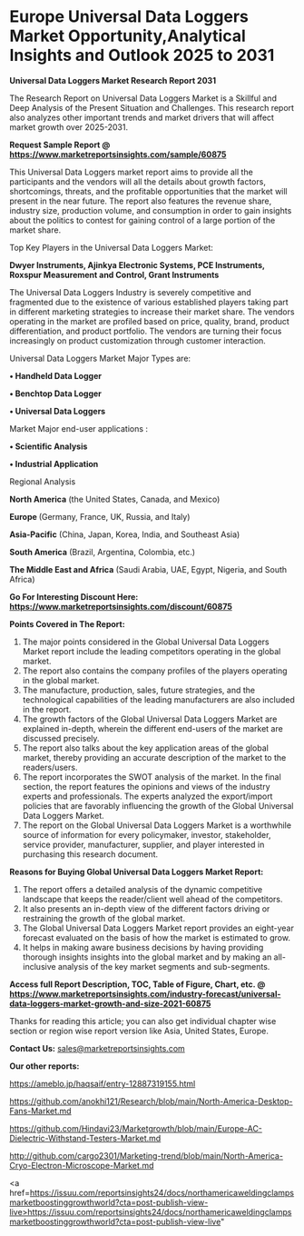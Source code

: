  # Europe Universal Data Loggers Market Opportunity,Analytical Insights and Outlook 2025 to 2031

<strong>Universal Data Loggers Market Research Report 2031</strong>

The Research Report on Universal Data Loggers Market is a Skillful and Deep Analysis of the Present Situation and Challenges. This research report also analyzes other important trends and market drivers that will affect market growth over 2025-2031.

<strong>Request Sample Report @ <a href=https://www.marketreportsinsights.com/sample/60875>https://www.marketreportsinsights.com/sample/60875</a></strong>

This Universal Data Loggers market report aims to provide all the participants and the vendors will all the details about growth factors, shortcomings, threats, and the profitable opportunities that the market will present in the near future. The report also features the revenue share, industry size, production volume, and consumption in order to gain insights about the politics to contest for gaining control of a large portion of the market share.

Top Key Players in the Universal Data Loggers Market:

<strong>Dwyer Instruments, Ajinkya Electronic Systems, PCE Instruments, Roxspur Measurement and Control, Grant Instruments</strong>

The Universal Data Loggers Industry is severely competitive and fragmented due to the existence of various established players taking part in different marketing strategies to increase their market share. The vendors operating in the market are profiled based on price, quality, brand, product differentiation, and product portfolio. The vendors are turning their focus increasingly on product customization through customer interaction.

Universal Data Loggers Market Major Types are:

<strong>• Handheld Data Logger

• Benchtop Data Logger

• Universal Data Loggers</strong>

Market Major end-user applications :

<strong>• Scientific Analysis

• Industrial Application</strong>

Regional Analysis

</u><strong><b>North America</b></strong> (the United States, Canada, and Mexico)

<strong><b>Europe </b></strong>(Germany, France, UK, Russia, and Italy)

<strong><b>Asia-Pacific</b></strong> (China, Japan, Korea, India, and Southeast Asia)

<strong><b>South America</b></strong> (Brazil, Argentina, Colombia, etc.)

<strong><b>The Middle East and Africa</b></strong> (Saudi Arabia, UAE, Egypt, Nigeria, and South Africa)

<strong>Go For Interesting Discount Here: <a href=https://www.marketreportsinsights.com/discount/60875>https://www.marketreportsinsights.com/discount/60875</a></strong>

<strong>Points Covered in The Report:</strong>
<ol>
  <li>The major points considered in the Global Universal Data Loggers Market report include the leading competitors operating in the global market.</li>
  <li>The report also contains the company profiles of the players operating in the global market.</li>
  <li>The manufacture, production, sales, future strategies, and the technological capabilities of the leading manufacturers are also included in the report.</li>
  <li>The growth factors of the Global Universal Data Loggers Market are explained in-depth, wherein the different end-users of the market are discussed precisely.</li>
  <li>The report also talks about the key application areas of the global market, thereby providing an accurate description of the market to the readers/users.</li>
  <li>The report incorporates the SWOT analysis of the market. In the final section, the report features the opinions and views of the industry experts and professionals. The experts analyzed the export/import policies that are favorably influencing the growth of the Global Universal Data Loggers Market.</li>
  <li>The report on the Global Universal Data Loggers Market is a worthwhile source of information for every policymaker, investor, stakeholder, service provider, manufacturer, supplier, and player interested in purchasing this research document.</li>
</ol>
<strong>Reasons for Buying Global Universal Data Loggers Market Report:</strong>

<ol>
  <li>The report offers a detailed analysis of the dynamic competitive landscape that keeps the reader/client well ahead of the competitors.</li>
  <li>It also presents an in-depth view of the different factors driving or restraining the growth of the global market.</li>
  <li>The Global Universal Data Loggers Market report provides an eight-year forecast evaluated on the basis of how the market is estimated to grow.</li>
  <li>It helps in making aware business decisions by having providing thorough insights insights into the global market and by making an all-inclusive analysis of the key market segments and sub-segments.</li>
</ol>
<strong>Access full Report Description, TOC, Table of Figure, Chart, etc. @ <a href=https://www.marketreportsinsights.com/industry-forecast/universal-data-loggers-market-growth-and-size-2021-60875>https://www.marketreportsinsights.com/industry-forecast/universal-data-loggers-market-growth-and-size-2021-60875</a></strong>


Thanks for reading this article; you can also get individual chapter wise section or region wise report version like Asia, United States, Europe.

<strong>Contact Us:</strong>
sales@marketreportsinsights.com

<strong>Our other reports:</strong>

<a href=https://ameblo.jp/haqsaif/entry-12887319155.html>https://ameblo.jp/haqsaif/entry-12887319155.html</a>

<a href=https://github.com/anokhi121/Research/blob/main/North-America-Desktop-Fans-Market.md>https://github.com/anokhi121/Research/blob/main/North-America-Desktop-Fans-Market.md</a>

<a href=https://github.com/Hindavi23/Marketgrowth/blob/main/Europe-AC-Dielectric-Withstand-Testers-Market.md>https://github.com/Hindavi23/Marketgrowth/blob/main/Europe-AC-Dielectric-Withstand-Testers-Market.md</a>

<a href=http://github.com/cargo2301/Marketing-trend/blob/main/North-America-Cryo-Electron-Microscope-Market.md>http://github.com/cargo2301/Marketing-trend/blob/main/North-America-Cryo-Electron-Microscope-Market.md</a>

<a href=https://issuu.com/reportsinsights24/docs/northamericaweldingclampsmarketboostinggrowthworld?cta=post-publish-view-live>https://issuu.com/reportsinsights24/docs/northamericaweldingclampsmarketboostinggrowthworld?cta=post-publish-view-live</a>"
